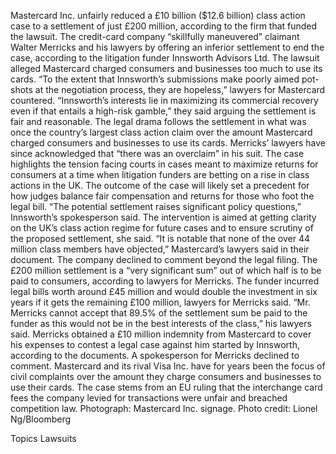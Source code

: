 Mastercard Inc. unfairly reduced a £10 billion ($12.6 billion) class action case to a settlement of just £200 million, according to the firm that funded the lawsuit.
The credit-card company “skillfully maneuvered” claimant Walter Merricks and his lawyers by offering an inferior settlement to end the case, according to the litigation funder Innsworth Advisors Ltd. The lawsuit alleged Mastercard charged consumers and businesses too much to use its cards.
“To the extent that Innsworth’s submissions make poorly aimed pot-shots at the negotiation process, they are hopeless,” lawyers for Mastercard countered. “Innsworth’s interests lie in maximizing its commercial recovery even if that entails a high-risk gamble,” they said arguing the settlement is fair and reasonable.
The legal drama follows the settlement in what was once the country’s largest class action claim over the amount Mastercard charged consumers and businesses to use its cards. Merricks’ lawyers have since acknowledged that “there was an overclaim” in his suit.
The case highlights the tension facing courts in cases meant to maximize returns for consumers at a time when litigation funders are betting on a rise in class actions in the UK. The outcome of the case will likely set a precedent for how judges balance fair compensation and returns for those who foot the legal bill.
“The potential settlement raises significant policy questions,” Innsworth’s spokesperson said. The intervention is aimed at getting clarity on the UK’s class action regime for future cases and to ensure scrutiny of the proposed settlement, she said.
“It is notable that none of the over 44 million class members have objected,” Mastercard’s lawyers said in their document. The company declined to comment beyond the legal filing.
The £200 million settlement is a “very significant sum” out of which half is to be paid to consumers, according to lawyers for Merricks.
The funder incurred legal bills worth around £45 million and would double the investment in six years if it gets the remaining £100 million, lawyers for Merricks said. “Mr. Merricks cannot accept that 89.5% of the settlement sum be paid to the funder as this would not be in the best interests of the class,” his lawyers said.
Merricks obtained a £10 million indemnity from Mastercard to cover his expenses to contest a legal case against him started by Innsworth, according to the documents.
A spokesperson for Merricks declined to comment.
Mastercard and its rival Visa Inc. have for years been the focus of civil complaints over the amount they charge consumers and businesses to use their cards. The case stems from an EU ruling that the interchange card fees the company levied for transactions were unfair and breached competition law.
Photograph: Mastercard Inc. signage. Photo credit: Lionel Ng/Bloomberg

Topics
Lawsuits
